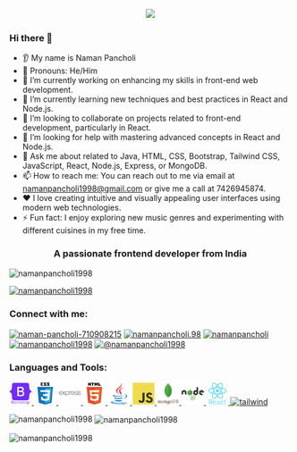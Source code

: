 <p align="center">
  <img src="https://capsule-render.vercel.app/api?type=waving&height=300&color=gradient&text=Hello%20Everyone&desc=Welcome%20to%20My%20Git%20Profile&descAlign=39&descSize=20&descAlignY=67"/>
</p>

### Hi there 👋

- 👂 My name is Naman Pancholi
- 👩 Pronouns: He/Him
- 🔭 I’m currently working on enhancing my skills in front-end web development.
- 🌱 I’m currently learning new techniques and best practices in React and Node.js.
- 🤝 I’m looking to collaborate on projects related to front-end development, particularly in React.
- 🤔 I’m looking for help with mastering advanced concepts in React and Node.js.
- 💬 Ask me about related to Java, HTML, CSS, Bootstrap, Tailwind CSS, JavaScript, React, Node.js, Express, or MongoDB.
- 📫 How to reach me: You can reach out to me via email at namanpancholi1998@gmail.com or give me a call at 7426945874.
- ❤️ I love creating intuitive and visually appealing user interfaces using modern web technologies.
- ⚡ Fun fact: I enjoy exploring new music genres and experimenting with different cuisines in my free time.

<h3 align="center">A passionate frontend developer from India</h3>

<p align="left"> <img src="https://komarev.com/ghpvc/?username=namanpancholi1998&label=Profile%20views&color=0e75b6&style=flat" alt="namanpancholi1998" /> </p>

<p align="left"> <a href="https://github.com/ryo-ma/github-profile-trophy"><img src="https://github-profile-trophy.vercel.app/?username=namanpancholi1998" alt="namanpancholi1998" /></a> </p>

<h3 align="left">Connect with me:</h3>
<p align="left">
<a href="https://linkedin.com/in/naman-pancholi-710908215" target="blank"><img align="center" src="https://raw.githubusercontent.com/rahuldkjain/github-profile-readme-generator/master/src/images/icons/Social/linked-in-alt.svg" alt="naman-pancholi-710908215" height="30" width="40" /></a>
<a href="https://instagram.com/namanpancholi.98" target="blank"><img align="center" src="https://raw.githubusercontent.com/rahuldkjain/github-profile-readme-generator/master/src/images/icons/Social/instagram.svg" alt="namanpancholi.98" height="30" width="40" /></a>
<a href="https://www.hackerrank.com/namanpancholi" target="blank"><img align="center" src="https://raw.githubusercontent.com/rahuldkjain/github-profile-readme-generator/master/src/images/icons/Social/hackerrank.svg" alt="namanpancholi" height="30" width="40" /></a>
<a href="https://www.leetcode.com/namanpancholi1998" target="blank"><img align="center" src="https://raw.githubusercontent.com/rahuldkjain/github-profile-readme-generator/master/src/images/icons/Social/leet-code.svg" alt="namanpancholi1998" height="30" width="40" /></a>
<a href="https://www.hackerearth.com/@namanpancholi1998" target="blank"><img align="center" src="https://raw.githubusercontent.com/rahuldkjain/github-profile-readme-generator/master/src/images/icons/Social/hackerearth.svg" alt="@namanpancholi1998" height="30" width="40" /></a>
</p>

<h3 align="left">Languages and Tools:</h3>
<p align="left"> <a href="https://getbootstrap.com" target="_blank" rel="noreferrer"> <img src="https://raw.githubusercontent.com/devicons/devicon/master/icons/bootstrap/bootstrap-plain-wordmark.svg" alt="bootstrap" width="40" height="40"/> </a> <a href="https://www.w3schools.com/css/" target="_blank" rel="noreferrer"> <img src="https://raw.githubusercontent.com/devicons/devicon/master/icons/css3/css3-original-wordmark.svg" alt="css3" width="40" height="40"/> </a> <a href="https://expressjs.com" target="_blank" rel="noreferrer"> <img src="https://raw.githubusercontent.com/devicons/devicon/master/icons/express/express-original-wordmark.svg" alt="express" width="40" height="40"/> </a> <a href="https://www.w3.org/html/" target="_blank" rel="noreferrer"> <img src="https://raw.githubusercontent.com/devicons/devicon/master/icons/html5/html5-original-wordmark.svg" alt="html5" width="40" height="40"/> </a> <a href="https://www.java.com" target="_blank" rel="noreferrer"> <img src="https://raw.githubusercontent.com/devicons/devicon/master/icons/java/java-original.svg" alt="java" width="40" height="40"/> </a> <a href="https://developer.mozilla.org/en-US/docs/Web/JavaScript" target="_blank" rel="noreferrer"> <img src="https://raw.githubusercontent.com/devicons/devicon/master/icons/javascript/javascript-original.svg" alt="javascript" width="40" height="40"/> </a> <a href="https://www.mongodb.com/" target="_blank" rel="noreferrer"> <img src="https://raw.githubusercontent.com/devicons/devicon/master/icons/mongodb/mongodb-original-wordmark.svg" alt="mongodb" width="40" height="40"/> </a> <a href="https://nodejs.org" target="_blank" rel="noreferrer"> <img src="https://raw.githubusercontent.com/devicons/devicon/master/icons/nodejs/nodejs-original-wordmark.svg" alt="nodejs" width="40" height="40"/> </a> <a href="https://reactjs.org/" target="_blank" rel="noreferrer"> <img src="https://raw.githubusercontent.com/devicons/devicon/master/icons/react/react-original-wordmark.svg" alt="react" width="40" height="40"/> </a> <a href="https://tailwindcss.com/" target="_blank" rel="noreferrer"> <img src="https://www.vectorlogo.zone/logos/tailwindcss/tailwindcss-icon.svg" alt="tailwind" width="40" height="40"/> </a> </p>

<p><img align="left" src="https://github-readme-stats.vercel.app/api/top-langs?username=namanpancholi1998&show_icons=true&locale=en&layout=compact" alt="namanpancholi1998" /></p>

<p>&nbsp;<img align="center" src="https://github-readme-stats.vercel.app/api?username=namanpancholi1998&show_icons=true&locale=en" alt="namanpancholi1998" /></p>

<p><img align="center" src="https://github-readme-streak-stats.herokuapp.com/?user=namanpancholi1998&" alt="namanpancholi1998" /></p>
